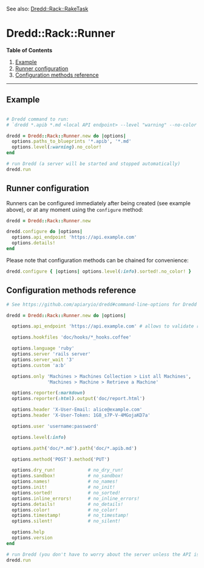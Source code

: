 See also: [Dredd::Rack::RakeTask](rake_task.md)

Dredd::Rack::Runner
===================

**Table of Contents**

1. [Example](#example)
1. [Runner configuration](#runner-configuration)
1. [Configuration methods reference](#configuration-methods-reference)

----

Example
-------

```ruby

# Dredd command to run:
# `dredd *.apib *.md <local API endpoint> --level "warning" --no-color`

dredd = Dredd::Rack::Runner.new do |options|
  options.paths_to_blueprints '*.apib', '*.md'
  options.level(:warning).no_color!
end

# run Dredd (a server will be started and stopped automatically)
dredd.run
```

Runner configuration
--------------------

Runners can be configured immediately after being created (see example above), or at any moment using the `configure` method:

```ruby
dredd = Dredd::Rack::Runner.new

dredd.configure do |options|
  options.api_endpoint 'https://api.example.com'
  options.details!
end
```

Please note that configuration methods can be chained for convenience:

```ruby
dredd.configure { |options| options.level(:info).sorted!.no_color! }
```

Configuration methods reference
-------------------------------

```ruby
# See https://github.com/apiaryio/dredd#command-line-options for Dredd commands usage

dredd = Dredd::Rack::Runner.new do |options|

  options.api_endpoint 'https://api.example.com' # allows to validate remote API

  options.hookfiles 'doc/hooks/*_hooks.coffee'

  options.language 'ruby'
  options.server 'rails server'
  options.server_wait '3'
  options.custom 'a:b'

  options.only 'Machines > Machines Collection > List all Machines',
               'Machines > Machine > Retrieve a Machine'

  options.reporter(:markdown)
  options.reporter(:html).output('doc/report.html')

  options.header 'X-User-Email: alice@example.com'
  options.header 'X-User-Token: 1G8_s7P-V-4MGojaKD7a'

  options.user 'username:password'

  options.level(:info)

  options.path('doc/*.md').path('doc/*.apib.md')

  options.method('POST').method('PUT')

  options.dry_run!            # no_dry_run!
  options.sandbox!            # no_sandbox!
  options.names!              # no_names!
  options.init!               # no_init!
  options.sorted!             # no_sorted!
  options.inline_errors!      # no_inline_errors!
  options.details!            # no_details!
  options.color!              # no_color!
  options.timestamp!          # no_timestamp!
  options.silent!             # no_silent!

  options.help
  options.version
end

# run Dredd (you don't have to worry about the server unless the API is remote)
dredd.run
```
